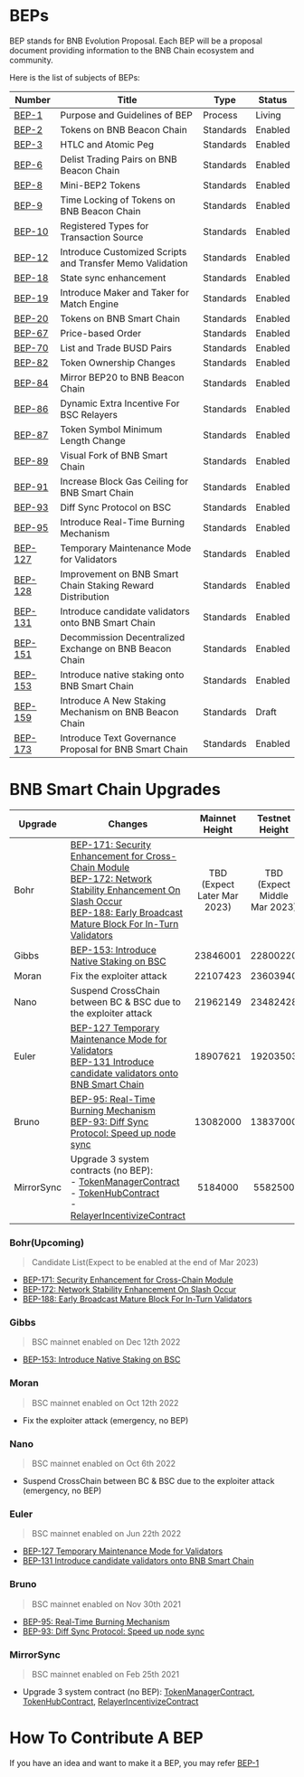 # BEPs

BEP stands for BNB Evolution Proposal. Each BEP will be a proposal document providing information to the BNB Chain ecosystem and community.


Here is the list of subjects of BEPs:

| Number               | Title                                                      | Type      | Status  |
| -------------------- | ---------------------------------------------------------- | --------- | ------- |
| [BEP-1](BEP1.md)     | Purpose and Guidelines of BEP                              | Process   | Living  |
| [BEP-2](BEP2.md)     | Tokens on BNB Beacon Chain                                 | Standards | Enabled |
| [BEP-3](BEP3.md)     | HTLC and Atomic Peg                                        | Standards | Enabled |
| [BEP-6](BEP6.md)     | Delist Trading Pairs on BNB Beacon Chain                   | Standards | Enabled |
| [BEP-8](BEP8.md)     | Mini-BEP2 Tokens                                           | Standards | Enabled |
| [BEP-9](BEP9.md)     | Time Locking of Tokens on BNB Beacon Chain                 | Standards | Enabled |
| [BEP-10](BEP10.md)   | Registered Types for Transaction Source                    | Standards | Enabled |
| [BEP-12](BEP12.md)   | Introduce Customized Scripts and Transfer Memo Validation  | Standards | Enabled |
| [BEP-18](BEP18.md)   | State sync enhancement                                     | Standards | Enabled |
| [BEP-19](BEP19.md)   | Introduce Maker and Taker for Match Engine                 | Standards | Enabled |
| [BEP-20](BEP20.md)   | Tokens on BNB Smart Chain                                  | Standards | Enabled |
| [BEP-67](BEP67.md)   | Price-based Order                                          | Standards | Enabled |
| [BEP-70](BEP70.md)   | List and Trade BUSD Pairs                                  | Standards | Enabled |
| [BEP-82](BEP82.md)   | Token Ownership Changes                                    | Standards | Enabled |
| [BEP-84](BEP84.md)   | Mirror BEP20 to BNB Beacon Chain                           | Standards | Enabled |
| [BEP-86](BEP86.md)   | Dynamic Extra Incentive For BSC Relayers                   | Standards | Enabled |
| [BEP-87](BEP87.md)   | Token Symbol Minimum Length Change                         | Standards | Enabled |
| [BEP-89](BEP89.md)   | Visual Fork of BNB Smart Chain                             | Standards | Enabled |
| [BEP-91](BEP91.md)   | Increase Block Gas Ceiling for BNB Smart Chain             | Standards | Enabled |
| [BEP-93](BEP93.md)   | Diff Sync Protocol on BSC                                  | Standards | Enabled |
| [BEP-95](BEP95.md)   | Introduce Real-Time Burning Mechanism                      | Standards | Enabled |
| [BEP-127](BEP127.md) | Temporary Maintenance Mode for Validators                  | Standards | Enabled |
| [BEP-128](BEP128.md) | Improvement on BNB Smart Chain Staking Reward Distribution | Standards | Enabled |
| [BEP-131](BEP131.md) | Introduce candidate validators onto BNB Smart Chain        | Standards | Enabled |
| [BEP-151](BEP151.md) | Decommission Decentralized Exchange on BNB Beacon Chain    | Standards | Enabled |
| [BEP-153](BEP153.md) | Introduce native staking onto BNB Smart Chain              | Standards | Enabled |
| [BEP-159](BEP159.md) | Introduce A New Staking Mechanism on BNB Beacon Chain      | Standards | Draft   |
| [BEP-173](BEP173.md) | Introduce Text Governance Proposal for BNB Smart Chain     | Standards | Enabled |

# BNB Smart Chain Upgrades
| Upgrade    | Changes                                                                                                                                                                                                                                                                                                                                                    | Mainnet Height                          | Testnet Height                          |
| ---------- | ---------------------------------------------------------------------------------------------------------------------------------------------------------------------------------------------------------------------------------------------------------------------------------------------------------------------------------------------------------- | :--------------------------------: | :---------------------------------: |
| Bohr       | [BEP-171: Security Enhancement for Cross-Chain Module](https://github.com/bnb-chain/BEPs/pull/171) <br />[BEP-172: Network Stability Enhancement On Slash Occur](https://github.com/bnb-chain/BEPs/pull/172)<br />[BEP-188: Early Broadcast Mature Block For In-Turn Validators](https://github.com/bnb-chain/BEPs/pull/188)                               | TBD<br />(Expect Later Mar 2023) | TBD<br />(Expect Middle Mar 2023) |
| Gibbs      | [BEP-153: Introduce Native Staking on BSC](BEP153.md)                                                                                                                                                                                                                                                                                                      | 23846001                         | 22800220                          |
| Moran      | Fix the exploiter attack                                                                                                                                                                                                                                                                                                                                   | 22107423                         | 23603940                          |
| Nano       | Suspend CrossChain between BC & BSC due to the exploiter attack                                                                                                                                                                                                                                                                                            | 21962149                         | 23482428                          |
| Euler      | [BEP-127 Temporary Maintenance Mode for Validators](127.md)<br /> [BEP-131 Introduce candidate validators onto BNB Smart Chain](131.md)                                                                                                                                                                                                                    | 18907621                         | 19203503                          |
| Bruno      | [BEP-95: Real-Time Burning Mechanism ](95.md)<br /> [BEP-93: Diff Sync Protocol: Speed up node sync](93.md)                                                                                                                                                                                                                                                | 13082000                         | 13837000                          |
| MirrorSync | Upgrade 3 system contracts (no BEP):<br /> - [TokenManagerContract](https://bscscan.com/address/0x0000000000000000000000000000000000001008)<br /> - [TokenHubContract](https://bscscan.com/address/0x0000000000000000000000000000000000001004)<br /> -[RelayerIncentivizeContract](https://bscscan.com/address/0x0000000000000000000000000000000000001005) | 5184000                          | 5582500                           |



### Bohr(Upcoming)
> Candidate List(Expect to be enabled at the end of Mar 2023)
- [BEP-171: Security Enhancement for Cross-Chain Module](https://github.com/bnb-chain/BEPs/pull/171)
- [BEP-172: Network Stability Enhancement On Slash Occur](https://github.com/bnb-chain/BEPs/pull/172)
- [BEP-188: Early Broadcast Mature Block For In-Turn Validators](https://github.com/bnb-chain/BEPs/pull/188)

### Gibbs
> BSC mainnet enabled on Dec 12th 2022
- [BEP-153: Introduce Native Staking on BSC](BEP153.md)

### Moran
> BSC mainnet enabled on Oct 12th 2022
- Fix the exploiter attack (emergency, no BEP)

### Nano
> BSC mainnet enabled on Oct 6th 2022
- Suspend CrossChain between BC & BSC due to the exploiter attack (emergency, no BEP)

### Euler
> BSC mainnet enabled on Jun 22th 2022
- [BEP-127 Temporary Maintenance Mode for Validators](127.md)
- [BEP-131 Introduce candidate validators onto BNB Smart Chain](131.md)

### Bruno
> BSC mainnet enabled on Nov 30th 2021
- [BEP-95: Real-Time Burning Mechanism ](95.md)
- [BEP-93: Diff Sync Protocol: Speed up node sync](93.md)

### MirrorSync
> BSC mainnet enabled on Feb 25th 2021
- Upgrade 3 system contract (no BEP):
  [TokenManagerContract](https://bscscan.com/address/0x0000000000000000000000000000000000001008), [TokenHubContract](https://bscscan.com/address/0x0000000000000000000000000000000000001004), [RelayerIncentivizeContract](https://bscscan.com/address/0x0000000000000000000000000000000000001005)


# How To Contribute A BEP
If you have an idea and want to make it a BEP, you may refer [BEP-1](BEP1.md)
